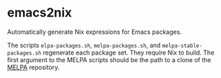 # emacs2nix

Automatically generate Nix expressions for Emacs packages.

The scripts `elpa-packages.sh`, `melpa-packages.sh`, and
`melpa-stable-packages.sh` regenerate each package set. They require
Nix to build. The first argument to the MELPA scripts should be the
path to a clone of the [MELPA](https://github.com/milkypostman/melpa)
repository.